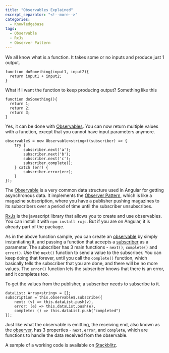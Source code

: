 ```yaml
---
title: "Observables Explained"
excerpt_separator: "<!--more-->"
categories:
  - Knowledgebase
tags:
  - Observable
  - RxJs
  - Observer Pattern
---
```


We all know what is a function. It takes some or no inputs and produce just 1 output.

```
function doSomething(input1, input2){
  return input1 + input2;
}
```

What if I want the function to keep producing output? Something like this

```
function doSomething(){
  return 1;
  return 2;
  return 3;
}
```

Yes, it can be done with [Observables](https://rxjs.dev/guide/observable). You can now return multiple values with a function, except that you cannot have input parameters anymore.

```
observable$ = new Observable<string>((subscriber) => {
    try {
        subscriber.next('a');
        subscriber.next('b');
        subscriber.next('c');
        subscriber.complete();
    } catch (err) {
        subscriber.error(err);
    }
});
```

The [Observable](https://angular.io/guide/observables-in-angular) is a very common data structure used in Angular for getting asynchronous data. It implements the [Observer Pattern](https://refactoring.guru/design-patterns/observer), which is like a magazine subscription, where you have a publisher pushing magazines to its subscribers over a period of time until the subscriber unsubscribes. 

[RxJs](https://rxjs.dev/guide/overview) is the javascript library that allows you to create and use observables. You can install it with `npm install rxjs`. But if you are on Angular, it is already part of the package.

As in the above function sample, you can create an [observable](https://rxjs.dev/api/index/class/Observable) by simply instantiating it, and passing a function that accepts a [subscriber](https://rxjs.dev/api/index/class/Subscriber) as a parameter. The subscriber has 3 main functions - `next()`, `complete()` and `error()`. Use the `next()` function to send a value to the subscriber. You can keep doing that forever, until you call the `complete()` function, which basically tells the subscriber that you are done, and there will be no more values. The `error()` function lets the subscriber knows that there is an error, and it completes too. 

To get the values from the publisher, a subscriber needs to subscribe to it.

```
dataList: Array<string> = [];
subscription = this.observable$.subscribe({
    next: (v) => this.dataList.push(v),
    error: (e) => this.dataList.push(e),
    complete: () => this.dataList.push("completed")
});
```

Just like what the observable is emitting, the receiving end, also known as the [observer](https://rxjs.dev/guide/observer), has 3 properties - `next`, `error`, and `complete`, which are functions to handle the data received from the observable. 

A sample of a working code is available on [Stackblitz](https://stackblitz.com/edit/angular-ivy-lsmx6f?file=src/app/app.component.ts).